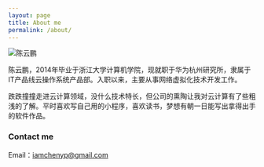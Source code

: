 ```yaml
---
layout: page
title: About me
permalink: /about/
---
```


![陈云鹏](http://cypblogger.bj.bcebos.com/%E9%A9%AC%E4%BB%A3.png?responseContentDisposition=attachment)

陈云鹏，2014年毕业于浙江大学计算机学院，现就职于华为杭州研究所，隶属于IT产品线云操作系统产品部。入职以来，主要从事网络虚拟化技术开发工作。  

跌跌撞撞走进云计算领域，没什么技术特长，但公司的熏陶让我对云计算有了些粗浅的了解。平时喜欢写自己用的小程序，喜欢读书，梦想有朝一日能写出拿得出手的软件作品。



### Contact me

Email：[iamchenyp@gmail.com](mailto:iamchenyp@gmail.com)
